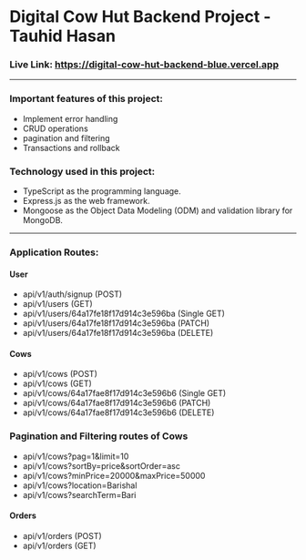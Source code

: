 # Digital Cow Hut Backend Project - Tauhid Hasan

### Live Link: https://digital-cow-hut-backend-blue.vercel.app
---
### Important features of this project:

- Implement error handling
- CRUD operations
- pagination and filtering
- Transactions and rollback

### Technology used in this project:

- TypeScript as the programming language.
- Express.js as the web framework.
- Mongoose as the Object Data Modeling (ODM) and validation library for MongoDB.
---
### Application Routes:

   #### User
   - api/v1/auth/signup (POST)
   - api/v1/users (GET)
   - api/v1/users/64a17fe18f17d914c3e596ba (Single GET) 
   - api/v1/users/64a17fe18f17d914c3e596ba (PATCH)
   - api/v1/users/64a17fe18f17d914c3e596ba (DELETE) 


   #### Cows
   - api/v1/cows (POST)
   - api/v1/cows (GET)
   - api/v1/cows/64a17fae8f17d914c3e596b6 (Single GET) 
   - api/v1/cows/64a17fae8f17d914c3e596b6 (PATCH)
   - api/v1/cows/64a17fae8f17d914c3e596b6 (DELETE) 

   ### Pagination and Filtering routes of Cows

   - api/v1/cows?pag=1&limit=10
   - api/v1/cows?sortBy=price&sortOrder=asc
   - api/v1/cows?minPrice=20000&maxPrice=50000
   - api/v1/cows?location=Barishal
   - api/v1/cows?searchTerm=Bari
     
  
   #### Orders
   - api/v1/orders (POST)
   - api/v1/orders (GET)
